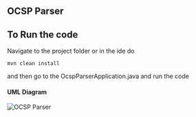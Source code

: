 ## OCSP Parser


## To Run the code
Navigate to the project folder or in the ide do
 ```
mvn clean install
```
and then go to the OcspParserApplication.java and run the code

#### UML Diagram
![OCSP Parser](https://user-images.githubusercontent.com/57875037/105860640-1428b780-5fee-11eb-992c-68e4bb2a3504.png)


